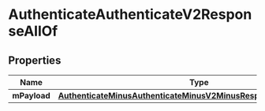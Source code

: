 
# AuthenticateAuthenticateV2ResponseAllOf

## Properties
Name | Type | Description | Notes
------------ | ------------- | ------------- | -------------
**mPayload** | [**AuthenticateMinusAuthenticateMinusV2MinusResponseMinusMPayload**](AuthenticateMinusAuthenticateMinusV2MinusResponseMinusMPayload.md) |  | 



